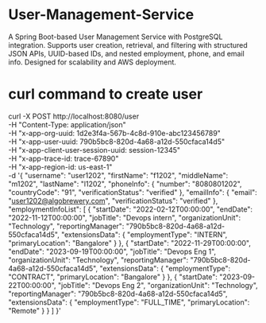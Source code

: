 # User-Management-Service
A Spring Boot-based User Management Service with PostgreSQL integration. Supports user creation, retrieval, and filtering with structured JSON APIs, UUID-based IDs, and nested employment, phone, and email info. Designed for scalability and AWS deployment.

# curl command to create user

curl -X POST http://localhost:8080/user \
-H "Content-Type: application/json" \
-H "x-app-org-uuid: 1d2e3f4a-567b-4c8d-910e-abc123456789" \
-H "x-app-user-uuid: 790b5bc8-820d-4a68-a12d-550cfaca14d5" \
-H "x-app-client-user-session-uuid: session-12345" \
-H "x-app-trace-id: trace-67890" \
-H "x-app-region-id: us-east-1" \
-d '{
  "username": "user1202",
  "firstName": "f1202",
  "middleName": "m1202",
  "lastName": "l1202",
  "phoneInfo": {
    "number": "8080801202",
    "countryCode": "91",
    "verificationStatus": "verified"
  },
  "emailInfo": {
    "email": "user1202@algobrewery.com",
    "verificationStatus": "verified"
  },
  "employmentInfoList": [
    {
      "startDate": "2022-02-12T00:00:00",
      "endDate": "2022-11-12T00:00:00",
      "jobTitle": "Devops intern",
      "organizationUnit": "Technology",
      "reportingManager": "790b5bc8-820d-4a68-a12d-550cfaca14d5",
      "extensionsData": {
        "employmentType": "INTERN",
        "primaryLocation": "Bangalore"
      }
    },
    {
      "startDate": "2022-11-29T00:00:00",
      "endDate": "2023-09-19T00:00:00",
      "jobTitle": "Devops Eng 1",
      "organizationUnit": "Technology",
      "reportingManager": "790b5bc8-820d-4a68-a12d-550cfaca14d5",
      "extensionsData": {
        "employmentType": "CONTRACT",
        "primaryLocation": "Bangalore"
      }
    },
    {
      "startDate": "2023-09-22T00:00:00",
      "jobTitle": "Devops Eng 2",
      "organizationUnit": "Technology",
      "reportingManager": "790b5bc8-820d-4a68-a12d-550cfaca14d5",
      "extensionsData": {
        "employmentType": "FULL_TIME",
        "primaryLocation": "Remote"
      }
    }
  ]
}'
